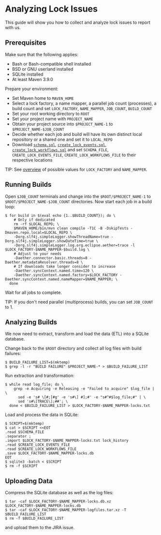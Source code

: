 # Analyzing Lock Issues

<!--
Licensed to the Apache Software Foundation (ASF) under one
or more contributor license agreements.  See the NOTICE file
distributed with this work for additional information
regarding copyright ownership.  The ASF licenses this file
to you under the Apache License, Version 2.0 (the
"License"); you may not use this file except in compliance
with the License.  You may obtain a copy of the License at

    http://www.apache.org/licenses/LICENSE-2.0

Unless required by applicable law or agreed to in writing,
software distributed under the License is distributed on an
"AS IS" BASIS, WITHOUT WARRANTIES OR CONDITIONS OF ANY
KIND, either express or implied.  See the License for the
specific language governing permissions and limitations
under the License.
-->

This guide will show you how to collect and analyze lock issues to report with us.

## Prerequisites

Make sure that the following applies:

- Bash or Bash-compatible shell installed
- BSD or GNU userland installed
- SQLite installed
- At least Maven 3.9.0

Prepare your environment:

- Set Maven home to `MAVEN_HOME`
- Select a lock factory, a name mapper, a parallel job count (processes), a build count and set
  `LOCK_FACTORY`, `NAME_MAPPER`, `JOB_COUNT`, `BUILD_COUNT`
- Set your root working directory to `ROOT`
- Set your project name with `PROJECT_NAME`
- Obtain your project source into `$PROJECT_NAME-1` to `$PROJECT_NAME-$JOB_COUNT`
- Decide whether each job and build will have its own distinct local repository or a shared one
  and set it to `LOCAL_REPO`
- Download [`schema.sql`](./sql/schema.sql), [`create_lock_events.sql`](./sql/create_lock_events.sql),
  [`create_lock_workflows.sql`](./sql/create_lock_workflows.sql) and set `SCHEMA_FILE`,
  `CREATE_LOCK_EVENTS_FILE`, `CREATE_LOCK_WORKFLOWS_FILE` to their respective locations

TIP: See [overview](./index.html) of possible values for `LOCK_FACTORY` and `NAME_MAPPER`.

## Running Builds

Open `$JOB_COUNT` terminals and change into the `$ROOT/$PROJECT_NAME-1` to `$ROOT/$PROJECT_NAME-$JOB_COUNT`
directories. Now start each job in a build loop:
```
$ for build in $(eval echo {1..$BUILD_COUNT}); do \
    # Only if dedicated
    rm -rf $LOCAL_REPO; \
    $MAVEN_HOME/bin/mvn clean compile -T1C -B -DskipTests -Dmaven.repo.local=$LOCAL_REPO \
    -Dorg.slf4j.simpleLogger.showThreadName=true -Dorg.slf4j.simpleLogger.showDateTime=true \
    -Dorg.slf4j.simpleLogger.log.org.eclipse.aether=trace -l $LOCK_FACTORY-$NAME_MAPPER-$build.log \
    # Adjust to your needs
    -Daether.connector.basic.threads=8 -Daether.metadataResolver.threads=8 \
    # If downloads take longer consider to increase
    -Daether.syncContext.named.time=120 \
    -Daether.syncContext.named.factory=$LOCK_FACTORY -Daether.syncContext.named.nameMapper=$NAME_MAPPER; \
  done
```

Wait for all jobs to complete.

TIP: If you don't need parallel (multiprocess) builds, you can set `JOB_COUNT` to 1.

## Analyzing Builds

We now need to extract, transform and load the data (ETL) into a SQLite database.

Change back to the `$ROOT` directory and collect all log files with build failures:
```
$ BUILD_FAILURE_LIST=$(mktemp)
$ grep -l -r "BUILD FAILURE" $PROJECT_NAME-* > $BUILD_FAILURE_LIST
```
Run extraction and transformation:
```
$ while read log_file; do \
    grep -e Acquiring -e Releasing -e "Failed to acquire" $log_file | \
      sed -e 's# \[#;[#g' -e 's#\] #];#' -e "s#^#$log_file;#" | \
      sed 's#\[TRACE\];##'; \
  done < $BUILD_FAILURE_LIST > $LOCK_FACTORY-$NAME_MAPPER-locks.txt
```
Load and process the data in SQLite:
```
$ SCRIPT=$(mktemp)
$ cat > $SCRIPT <<EOT
.read $SCHEMA_FILE
.separator ;
.import $LOCK_FACTORY-$NAME_MAPPER-locks.txt lock_history
.read $CREATE_LOCK_EVENTS_FILE
.read $CREATE_LOCK_WORKFLOWS_FILE
.save $LOCK_FACTORY-$NAME_MAPPER-locks.db
EOT
$ sqlite3 -batch < $SCRIPT
$ rm -f $SCRIPT
```

## Uploading Data

Compress the SQLite database as well as the log files:
```
$ tar -caf $LOCK_FACTORY-$NAME_MAPPER-locks.db.xz $LOCK_FACTORY-$NAME_MAPPER-locks.db
$ tar -caf $LOCK_FACTORY-$NAME_MAPPER-logfiles.tar.xz -T $BUILD_FAILURE_LIST
$ rm -f $BUILD_FAILURE_LIST
```
and upload them to the JIRA issue.
